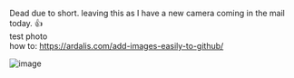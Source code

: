 Dead due to short. leaving this as I have a new camera coming in the mail today. 👍   
test photo   
how to: https://ardalis.com/add-images-easily-to-github/   

![image](https://user-images.githubusercontent.com/1548736/166119314-0353b30e-63bd-4925-90cc-8906150c0ecb.png)
